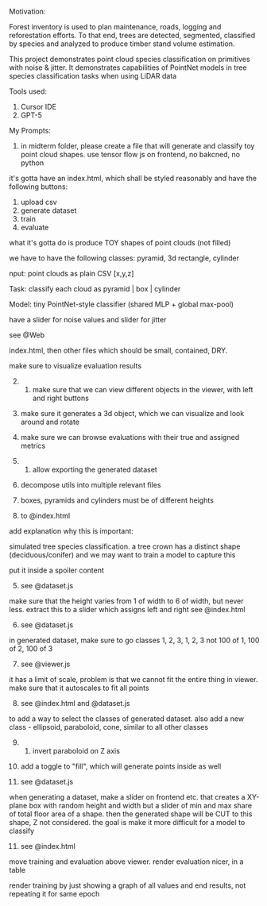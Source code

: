 Motivation:

Forest inventory is used to plan maintenance, roads, logging and reforestation efforts. To that end, trees are detected, segmented, classified by species and analyzed to produce timber stand volume estimation.

This project demonstrates point cloud species classification on primitives with noise & jitter. It demonstrates capabilities of PointNet models in tree species classification tasks when using LiDAR data

Tools used:
1. Cursor IDE
2. GPT-5


My Prompts:

1. in midterm folder, please create a file that will generate and classify toy point cloud shapes. use tensor flow js on frontend, no bakcned, no python

it's gotta have an index.html, which shall be styled reasonably and have the following buttons:

1. upload csv
2. generate dataset
3. train
4. evaluate

what it's gotta do is produce TOY shapes of point clouds (not filled)

we have to have the following classes: pyramid, 3d rectangle, cylinder 

nput: point clouds as plain CSV [x,y,z]

Task: classify each cloud as pyramid | box | cylinder

Model: tiny PointNet-style classifier (shared MLP + global max-pool)

have a slider for noise values and slider for jitter

see @Web 

index.html, then other files which should be small, contained, DRY.

make sure to visualize evaluation results

2. 1. make sure that we can view different objects in the viewer, with left and right buttons
2. make sure it generates a 3d object, which we can visualize and look around and rotate
3. make sure we can browse evaluations with their true and assigned metrics

3. 1. allow exporting the generated dataset
2. decompose utils into multiple relevant files
3. boxes, pyramids and cylinders must be of different heights

4. to @index.html 

add explanation why this is important:

simulated tree species classification. a tree crown has a distinct shape (deciduous/conifer) and we may want to train a model to capture this

put it inside a spoiler content

5. see @dataset.js 

make sure that the height varies from 1 of width to 6 of width, but never less. extract this to a slider which assigns left and right see @index.html 

6. see @dataset.js 

in generated dataset, make sure to go classes 1, 2, 3, 1, 2, 3 not 100 of 1, 100 of 2, 100 of 3

7. see @viewer.js 

it has a limit of scale, problem is that we cannot fit the entire thing in viewer. make sure that it autoscales to fit all points

8. see @index.html and @dataset.js 

to add a way to select the classes of generated dataset. also add a new class - ellipsoid, paraboloid, cone, similar to all other classes

9. 1. invert paraboloid on Z axis
2. add a toggle to "fill", which will generate points inside as well

10. see @dataset.js 

when generating a dataset, make a slider on frontend etc. that creates a XY-plane box with random height and width but a slider of min and max share of total floor area of a shape. then the generated shape will be CUT to this shape, Z not considered. the goal is make it more difficult for a model to classify

11. see @index.html 

move training and evaluation above viewer. render evaluation nicer, in a table

render training by just showing a graph of all values and end results, not repeating it for same epoch